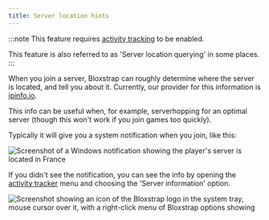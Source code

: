 ```yaml
---
title: Server location hints
---
```


:::note
This feature requires [activity tracking](/wiki/features/activity-tracking/) to be enabled.

This feature is also referred to as 'Server location querying' in some places.
:::

When you join a server, Bloxstrap can roughly determine where the server is located, and tell you about it. Currently, our provider for this information is [ipinfo.io](https://ipinfo.io).

This info can be useful when, for example, serverhopping for an optimal server (though this won't work if you join games too quickly).

Typically it will give you a system notification when you join, like this:

![Screenshot of a Windows notification showing the player's server is located in France](@assets-wiki/server-location-hint.webp)

If you didn't see the notification, you can see the info by opening the [activity tracker](/wiki/features/activity-tracking/) menu and choosing the 'Server information' option.

![Screenshot showing an icon of the Bloxstrap logo in the system tray, mouse cursor over it, with a right-click menu of Bloxstrap options showing](@assets-wiki/activity-tracker.webp)